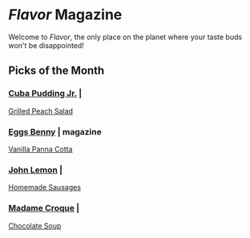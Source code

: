 # _Flavor_ Magazine

Welcome to _Flavor_, the only place on the planet where your taste buds won't be disappointed!



## Picks of the Month

### [Cuba Pudding Jr.](writer/cuba-pudding-jr.md) | 

[Grilled Peach Salad](recipe/jan/grilled-peach-salad.md)

### [Eggs Benny](writer/eggs-benny.md) | magazine

[Vanilla Panna Cotta](recipe/jan/vanilla-panna-cotta.md)

### [John Lemon](writer/john-lemon.md) |

[Homemade Sausages](recipe/jan/homemade-sausages.md)

### [Madame Croque](writer/madame-croque.md) | 
[Chocolate Soup](recipe/jan/chocolate-soup.md)
